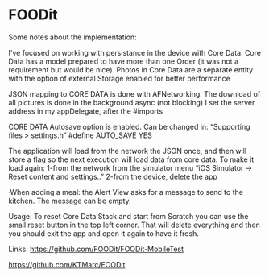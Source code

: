 # FOODit
Some notes about the implementation:

I've focused on working with persistance in the device with Core Data. 
Core Data has a model prepared to have more than one Order (it was not a requirement but would be nice).
Photos in Core Data are a separate entity with the option of external Storage enabled for better performance

JSON mapping to CORE DATA is done with AFNetworking. 
The download of all pictures is done in the background async (not blocking)
I set the server address in my appDelegate, after the #imports


CORE DATA Autosave option is enabled. Can be changed in:
 “Supporting files > settings.h”
	#define AUTO_SAVE YES

The application will load from the network the JSON once, and then will store a flag so the next execution will load data from core data. 
To make it load again:
1-from the network from the simulator menu “iOS Simulator -> Reset content and settings..”
2-from the device, delete the app

·When adding a meal: the Alert View asks for a message to send to the kitchen. The message can be empty. 


Usage:
To reset Core Data Stack and start from Scratch you can use the small reset button in the top left corner.
That will delete everything and then you should exit the app and open it again to have it fresh.

Links:
https://github.com/FOODit/FOODit-MobileTest

https://github.com/KTMarc/FOODit


